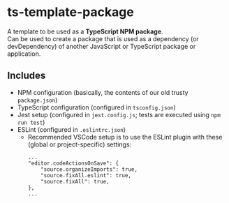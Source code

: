 # ts-template-package

A template to be used as a **TypeScript NPM package**.  
Can be used to create a package that is used as a dependency (or devDependency)
of another JavaScript or TypeScript package or application.

## Includes

* NPM configuration (basically, the contents of our old trusty `package.json`)
* TypeScript configuration (configured in `tsconfig.json`)
* Jest setup (configured in `jest.config.js`; tests are executed using `npm run test`)
* ESLint (configured in `.eslintrc.json`)
  * Recommended VSCode setup is to use the ESLint plugin with these (global or project-specific) settings:
    ```
    ...
    "editor.codeActionsOnSave": {
        "source.organizeImports": true,
        "source.fixAll.eslint": true,
        "source.fixAll": true,
    },
    ...
    ```
